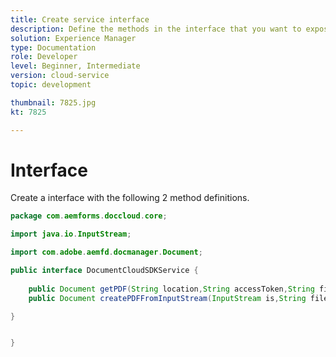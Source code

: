 ```yaml
---
title: Create service interface
description: Define the methods in the interface that you want to expose
solution: Experience Manager
type: Documentation
role: Developer
level: Beginner, Intermediate
version: cloud-service
topic: development

thumbnail: 7825.jpg
kt: 7825

---
```

# Interface

Create a interface with the following 2 method definitions.

```java
package com.aemforms.doccloud.core;

import java.io.InputStream;

import com.adobe.aemfd.docmanager.Document;

public interface DocumentCloudSDKService {
	
	public Document getPDF(String location,String accessToken,String fileName);
	public Document createPDFFromInputStream(InputStream is,String fileName);

}


}

```

